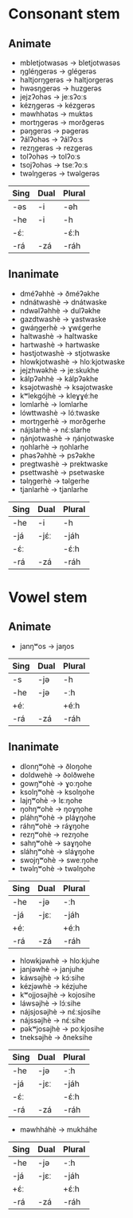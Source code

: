 Consonant stem
==============

Animate
-------
- mbletjotwasəs -> bletjotwasəs
- ŋgléŋgerəs -> glégerəs
- haltjorŋgerəs -> haltjorgerəs
- hwəsŋgerəs -> huzgerəs
- jejzʔohəs -> jeːsʔoːs
- kézŋgerəs -> kézgerəs
- məwhhətəs -> muktəs
- mortŋgerəs -> morðgerəs
- pəŋgerəs -> pəgerəs
- ʔálʔohəs -> ʔálʔoːs
- rezŋgerəs -> rezgerəs
- tolʔohəs -> tolʔoːs
- tsojʔohəs -> tseːʔoːs
- twəlŋgerəs -> twəlgerəs

| Sing | Dual | Plural |
|------|------|--------|
| -əs  | -i   | -əh    |
| -he  | -i   | -h     |
| -ɛ́ː  |      | -ɛ́ːh   |
| -rá  | -zá  | -ráh   |

Inanimate
---------
- dméʔəhhè -> ðméʔəkhe
- ndnátwashè -> dnátwaske
- ndwəlʔəhhè -> dulʔəkhe
- gazdtwashè -> ɣastwaske
- gwáŋgerhè -> ɣwɛ́gerhe
- haltwashè -> haltwaske
- hartwashè -> hartwaske
- həstjotwashè -> stjotwaske
- hlowkjotwashè -> hloːkjotwaske
- jejzhwəkhè -> jeːskukhe
- kálpʔəhhè -> kálpʔəkhe
- ksəjotwashè -> ksəjotwaske
- kʷlekgójhè -> kleɣɣéːhe
- lomlarhè -> lomlarhe
- lówttwashè -> lóːtwaske
- mortŋgerhè -> morðgerhe
- nájslarhè -> nɛ́ːslarhe
- ŋánjotwashè -> ŋánjotwaske
- ŋohlarhè -> ŋohlarhe
- phəsʔəhhè -> psʔəkhe
- pregtwashè -> prektwaske
- psettwashè -> psetwaske
- təlŋgerhè -> təlgerhe
- tjanlarhè -> tjanlarhe

| Sing | Dual | Plural |
|------|------|--------|
| -he  | -i   | -h     |
| -já  | -jɛ́ː | -jáh   |
| -ɛ́ː  |      | -ɛ́ːh   |
| -rá  | -zá  | -ráh   |

Vowel stem
==========

Animate
-------
- janŋʷos -> jaŋos

| Sing | Dual | Plural |
|------|------|--------|
| -s   | -jə  | -h     |
| -he  | -jə  | -ːh    |
| +éː  |      | +éːh   |
| -rá  | -zá  | -ráh   |

Inanimate
---------
- dlonŋʷohè -> ðloŋohe
- doldwehè -> ðolðwehe
- gowŋʷohè -> ɣoːŋohe
- ksolŋʷohè -> ksolŋohe
- lajŋʷohè -> lɛːŋohe
- ŋohŋʷohè -> ŋoɣŋohe
- pláhŋʷohè -> pláɣŋohe
- ráhŋʷohè -> ráɣŋohe
- rezŋʷohè -> rezŋohe
- sahŋʷohè -> saɣŋohe
- sláhŋʷohè -> sláɣŋohe
- swojŋʷohè -> sweːŋohe
- twəlŋʷohè -> twəlŋohe

| Sing | Dual | Plural |
|------|------|--------|
| -he  | -jə  | -ːh    |
| -já  | -jɛː | -jáh   |
| +éː  |      | +éːh   |
| -rá  | -zá  | -ráh   |

- hlowkjəwhè -> hloːkjuhe
- janjəwhè -> janjuhe
- káwsəjhè -> kɔ́ːsihe
- kézjəwhè -> kézjuhe
- kʷojjosəjhè -> kojosihe
- láwsəjhè -> lɔ́ːsihe
- nájsjosəjhè -> nɛ́ːsjosihe
- nájssəjhè -> nɛ́ːsihe
- pəkʷjosəjhè -> poːkjosihe
- tneksəjhè -> ðneksihe

| Sing | Dual | Plural |
|------|------|--------|
| -he  | -jə  | -ːh    |
| -já  | -jɛː | -jáh   |
| -ɛ́ː  |      | -ɛ́ːh   |
| -rá  | -zá  | -ráh   |

- məwhháhè -> mukháhe

| Sing | Dual | Plural |
|------|------|--------|
| -he  | -jə  | -ːh    |
| -já  | -jɛː | -jáh   |
| +ɛ́ː  |      | +ɛ́ːh   |
| -rá  | -zá  | -ráh   |

